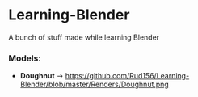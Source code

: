 # Learning-Blender
A bunch of stuff made while learning Blender

### Models:
- __Doughnut__ &rarr; https://github.com/Rud156/Learning-Blender/blob/master/Renders/Doughnut.png
